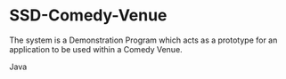# SSD-Comedy-Venue
The system is a Demonstration Program which acts as a prototype for an application to be used within a Comedy Venue.

Java
